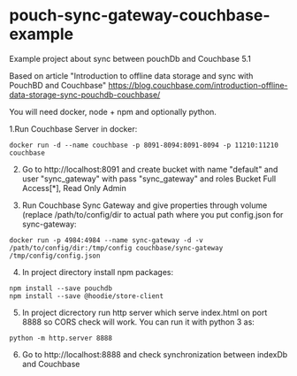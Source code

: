 # pouch-sync-gateway-couchbase-example
Example project about sync between pouchDb and Couchbase 5.1 

Based on article "Introduction to offline data storage and sync with PouchBD and Couchbase" https://blog.couchbase.com/introduction-offline-data-storage-sync-pouchdb-couchbase/  

You will need docker, node + npm and optionally python.

 1.Run Couchbase Server in docker:
```
docker run -d --name couchbase -p 8091-8094:8091-8094 -p 11210:11210 couchbase
```
 2. Go to http://localhost:8091 and create bucket with name "default" and user "sync_gateway" with pass "sync_gateway" and roles Bucket Full Access[*], Read Only Admin

 3. Run Couchbase Sync Gateway and give properties through volume (replace /path/to/config/dir to actual path where you put config.json for sync-gateway:
```
docker run -p 4984:4984 --name sync-gateway -d -v /path/to/config/dir:/tmp/config couchbase/sync-gateway /tmp/config/config.json
```
 4. In project directory install npm packages:
```
npm install --save pouchdb
npm install --save @hoodie/store-client
```
 5. In project dicrectory run http server which serve index.html on port 8888 so CORS check will work. You can run it with python 3 as:
```
python -m http.server 8888
```

 6. Go to http://localhost:8888 and check synchronization between indexDb and Couchbase
